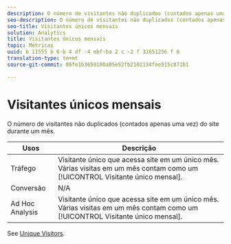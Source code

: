 ```yaml
---
description: O número de visitantes não duplicados (contados apenas uma vez) do site durante um mês.
seo-description: O número de visitantes não duplicados (contados apenas uma vez) do site durante um mês.
seo-title: Visitantes únicos mensais
solution: Analytics
title: Visitantes únicos mensais
topic: Métricas
uuid: b 11555 b 6-b 4 df -4 ebf-ba 2 c -2 f 31651256 f 6
translation-type: tm+mt
source-git-commit: 86fe1b3650100a05e52fb2102134fee515c871b1

---
```



# Visitantes únicos mensais

O número de visitantes não duplicados (contados apenas uma vez) do site durante um mês.

| Usos | Descrição |
|---|---|
| Tráfego | Visitante único que acessa site em um único mês. Várias visitas em um mês contam como um [!UICONTROL Visitante único mensal]. |
| Conversão | N/A |
| Ad Hoc Analysis | Visitante único que acessa site em um único mês. Várias visitas em um mês contam como um [!UICONTROL Visitante único mensal]. |

See [Unique Visitors](/help/components/c-variables/c-metrics/metrics-unique-visitors.md).
